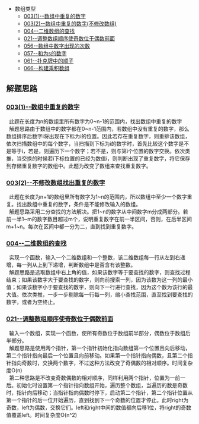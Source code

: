 * 数组类型
    * [003(1)--数组中重复的数字](Solution003.java)
    * [003(2)--数组中重复的数字(不修改数组)](Solution003.java)
    * [004--二维数组的查找](Solution004.java)
    * [021--调整数组顺序使奇数位于偶数前面](Solution021.java)
    * [056--数组中数字出现的次数](Solution056.java)
    * [057--和为s的数字](Solution057.java)
    * [061--扑克牌中的顺子](Solution061.java)
    * [066--构建乘积数组](Solution066.java)

   



解题思路
------
### [003(1)--数组中重复的数字](Solution003.java)
&nbsp;&nbsp;此题在长度为n的数组里所有数字为0~n-1的范围内，找出数组中重复的数字<br>
&nbsp;&nbsp;解题思路由于数组中的数字都在0~n-1范围内，若数组中没有重复的数字，那么数组排序后数字i将出现在下标为i的位置。因此若存在重复数字，则重排该数组，依次扫描数组中的每个数字，当扫描到下标为i的数字时，首先比较这个数字是不是等于i，若是，则遍历下一个数字；若不是，则与第i个位置的数字交换。依次类推，当交换的时候若i下标位置的已经为数值i，则判断出现了重复数字，将它保存到存储重复数字的数组中。此题为改变了数组来查找重复数字。<br>

### [003(2)--不修改数组找出重复的数字](Solution003.java)
&nbsp;&nbsp;此题在长度为n+1的数组里所有数字为1~n的范围内，所以数组中至少一个数字重复。找出数组中重复的数字，条件是不能修改输入的数组。<br>
&nbsp;&nbsp;解题思路采用二分查找的方法解决。把1~n的数字从中间数字m分成两部分。若前一半1~m的数字数目超过m个，说明重复数字在前一半区间，否则，在后半区间m+1~n。每次在区间中都一分为二，直到找到重复数字。<br>

### [004--二维数组的查找](Solution004.java)
&nbsp;&nbsp;实现一个函数，输入一个二维数组和一个整数，该二维数组每一行从左到右递增，每一列从上到下递增，判断数组中是否含有该整数。<br>
&nbsp;&nbsp;解题思路是选取数组中右上角的值，如果该数字等于要查找的数字，则查找过程结束；如果该数字大于要查找的数字，则向前搜索一列，因为该数为这一列的最小值；如果该数字小于要查找的数字，则向下一行进行查找，因为这个数为该行的最大值。依次类推，一步一步剔除每一行每一列，缩小查找范围，直至找到要查找的数字，或者为空终止。<br>

### [021--调整数组顺序使奇数位于偶数前面](Solution021.java)
&nbsp;&nbsp;输入一个数组，实现一个函数，使所有奇数位于数组前半部分，偶数位于数组后半部分。<br>
&nbsp;&nbsp;解题思路是使用两个指针，第一个指针初始化指向数组第一个位置且向后移动，第二个指针指向最后一个位置且向前移动。如果第一个指针指向偶数，且第二个指针指向奇数时，交换两个数字，不过这种方法改变了奇偶数的相对顺序。时间复杂度O(n)<br>
&nbsp;&nbsp;第二种思路是不改变奇数偶数的相对顺序，同样利用两个指针，位置为一前一后。初始化时设置第一个指针指向数组开始，遍历整个数组，当遍历的数是奇数时，指针向后移动；当指针指向偶数时停下，启动第二个指针，第二个指针位置从第一个指针的后一位开始遍历，直到找到下一个奇数的位置才停止。此时right为奇数，left为偶数，交换它们。left和right中间的数值都向后移1位，将right的奇数值覆盖left。时间复杂度O(n^2)<br>
